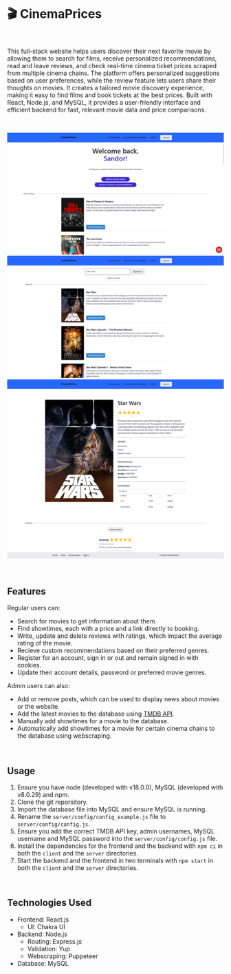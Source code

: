 # 🎬 CinemaPrices

<br>

This full-stack website helps users discover their next favorite movie by allowing them to search for films, receive personalized recommendations, read and leave reviews, and check real-time cinema ticket prices scraped from multiple cinema chains. The platform offers personalized suggestions based on user preferences, while the review feature lets users share their thoughts on movies. It creates a tailored movie discovery experience, making it easy to find films and book tickets at the best prices. Built with React, Node.js, and MySQL, it provides a user-friendly interface and efficient backend for fast, relevant movie data and price comparisons.

<br>

![home](https://github.com/densandor/cinema-prices/blob/main/images/home.png)
![home](https://github.com/densandor/cinema-prices/blob/main/images/search.png)
![home](https://github.com/densandor/cinema-prices/blob/main/images/movie.png)

<br>

## Features

Regular users can:

- Search for movies to get information about them.
- Find showtimes, each with a price and a link directly to booking.
- Write, update and delete reviews with ratings, which impact the average rating of the movie.
- Recieve custom recommendations based on their preferred genres.
- Register for an account, sign in or out and remain signed in with cookies.
- Update their account details, password or preferred movie genres.

Admin users can also:

- Add or remove posts, which can be used to display news about movies or the website.
- Add the latest movies to the database using [TMDB API](https://developer.themoviedb.org/docs/getting-started).
- Manually add showtimes for a movie to the database.
- Automatically add showtimes for a movie for certain cinema chains to the database using webscraping.

<br>

## Usage

1. Ensure you have node (developed with v18.0.0), MySQL (developed with v8.0.29) and npm.
2. Clone the git reporsitory.
3. Import the database file into MySQL and ensure MySQL is running.
4. Rename the `server/config/config_example.js` file to `server/config/config.js`.
5. Ensure you add the correct TMDB API key, admin usernames, MySQL username and MySQL password into the `server/config/config.js` file.
6. Install the dependencies for the frontend and the backend with `npm ci` in both the `client` and the `server` directories.
7. Start the backend and the frontend in two terminals with `npm start` in both the `client` and the `server` directories.

<br>

## Technologies Used

- Frontend: React.js
  - UI: Chakra UI
- Backend: Node.js
  - Routing: Express.js
  - Validation: Yup
  - Webscraping: Puppeteer
- Database: MySQL
